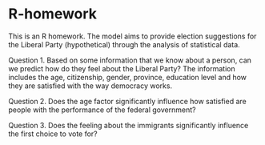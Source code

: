 # R-homework

This is an R homework. The model aims to provide election suggestions for the Liberal Party (hypothetical) through the analysis of statistical data.

Question 1. 
Based on some information that we know about a person, can we predict how do they feel about the Liberal Party? The information includes the age, citizenship, gender, province, education level and how they are satisfied with the way democracy works.

Question 2. 
Does the age factor significantly influence how satisfied are people with the performance of the federal government?

Question 3. 
Does the feeling about the immigrants significantly influence the first choice to vote for?
